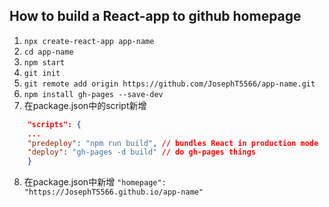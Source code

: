 ## How to build a React-app to github homepage

1. `npx create-react-app app-name`
2. `cd app-name`
3. `npm start`
4. `git init`
5. `git remote add origin https://github.com/JosephT5566/app-name.git`
6. `npm install gh-pages --save-dev`
7. 在package.json中的script新增
```json
    "scripts": {
    ...
    "predeploy": "npm run build", // bundles React in production mode
    "deploy": "gh-pages -d build" // do gh-pages things
    }
```
8. 在package.json中新增
`"homepage": "https://JosephT5566.github.io/app-name"`
